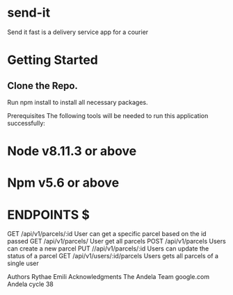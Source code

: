 

# send-it #
Send it fast is a delivery service app for a courier

# **Getting Started** #
## **Clone the Repo.** ##
Run npm install to install all necessary packages.

Prerequisites
The following tools will be needed to run this application successfully:

# Node v8.11.3 or above #
# Npm v5.6 or above #

# ENDPOINTS $

GET /api/v1/parcels/:id User can get a specific parcel based on the id passed
GET /api/v1/parcels/ User get all parcels 
POST /api/v1/parcels Users can create a new parcel
PUT //api/v1/parcels/:id Users can update the status of a parcel
GET /api/v1/users/:id/parcels Users gets all parcels of a single user


Authors
Rythae Emili
Acknowledgments
The Andela Team
google.com
Andela cycle 38
